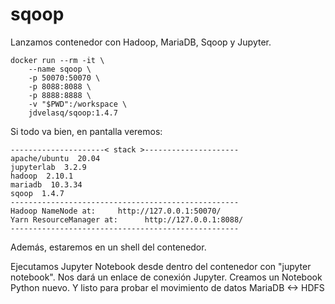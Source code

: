 # sqoop

Lanzamos contenedor con Hadoop, MariaDB, Sqoop y Jupyter.

```
docker run --rm -it \
    --name sqoop \
    -p 50070:50070 \
    -p 8088:8088 \
    -p 8888:8888 \
    -v "$PWD":/workspace \
    jdvelasq/sqoop:1.4.7
```
Si todo va bien, en pantalla veremos:
```
---------------------< stack >---------------------
apache/ubuntu  20.04
jupyterlab  3.2.9         
hadoop  2.10.1        
mariadb  10.3.34          
sqoop  1.4.7 
---------------------------------------------------  
Hadoop NameNode at:     http://127.0.0.1:50070/  
Yarn ResourceManager at:      http://127.0.0.1:8088/ 
--------------------------------------------------- 
```
Además, estaremos en un shell del contenedor. 

Ejecutamos Jupyter Notebook desde dentro del contenedor con "jupyter notebook". Nos dará un enlace
de conexión Jupyter. Creamos un Notebook Python nuevo. Y listo para probar el movimiento de datos
MariaDB <-> HDFS
